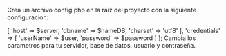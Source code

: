 Crea un archivo config.php en la raiz del proyecto con la siguiente configuracion:

<?php
$server = 'localhost';
$user = 'root';
$password = '';
$nameDB = 'demo';

return [
    'dataBase' => [
        'host' => $server,
        'dbname' => $nameDB,
        'charset' => 'utf8'
    ],

    'credentials' => [
        'userName' => $user,
        'password' => $password
    ]
];

Cambia los parametros para tu servidor, base de datos, usuario y contraseña. 


